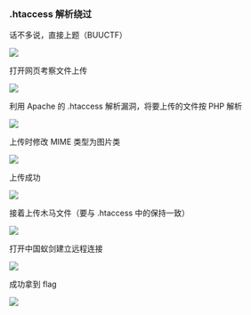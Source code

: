 ### .htaccess 解析绕过

话不多说，直接上题（BUUCTF）

![](https://pic1.imgdb.cn/item/681e208358cb8da5c8e9fd46.jpg)

打开网页考察文件上传

![](https://pic1.imgdb.cn/item/681e209358cb8da5c8e9fd51.jpg)

利用 Apache 的 .htaccess 解析漏洞，将要上传的文件按 PHP 解析

![](https://pic1.imgdb.cn/item/681e20a658cb8da5c8e9fd67.jpg)

上传时修改 MIME 类型为图片类

![](https://pic1.imgdb.cn/item/681e20c458cb8da5c8e9fd81.jpg)

上传成功

![](https://pic1.imgdb.cn/item/681e20e558cb8da5c8e9fd89.jpg)

接着上传木马文件（要与 .htaccess 中的保持一致）

![](https://pic1.imgdb.cn/item/681e20f858cb8da5c8e9fd8b.jpg)

打开中国蚁剑建立远程连接

![](https://pic1.imgdb.cn/item/681e210858cb8da5c8e9fd99.jpg)

成功拿到 flag

![](https://pic1.imgdb.cn/item/681e211758cb8da5c8e9fd9b.jpg)